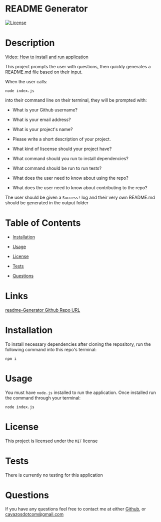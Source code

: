 # README Generator
  [![License](https://img.shields.io/badge/license-MIT-red.svg)](https://opensource.org/licenses/MIT)
  
# Description

[Video: How to install and run application](https://watch.screencastify.com/v/an6e3CDaipHS21Kx4lAE)

This project prompts the user with questions, then quickly generates a README.md file based on their input.

When the user calls: 

```
node index.js
```

into their command line on their terminal, they will be prompted with:

- What is your Github username?

- What is your email address?

- What is your project's name?

- Please write a short description of your project.

- What kind of liscense should your project have?

- What command should you run to install dependencies?

- What command should be run to run tests?

- What does the user need to know about using the repo?

- What does the user need to know about contributing to the repo?

The user should be given a `Success!` log and their very own README.md should be generated in the output folder

# Table of Contents

* [Installation](#installation)

* [Usage](#usage)

* [License](#license)

* [Tests](#tests)

* [Questions](#questions)

# Links

[readme-Generator Github Repo URL](https://github.com/cavazosdotcom/readme-Generator)

# Installation

To install necessary dependencies after cloning the repository, run the following command into this repo's terminal:

```
npm i
```

# Usage

You must have `node.js` installed to run the application. Once installed run the command through your terminal:

```
node index.js
```

# License


This project is licensed under the `MIT` license


# Tests

There is currently no testing for this application


# Questions
If you have any questions feel free to contact me at either [Github](cavazosdotcom), or [cavazosdotcom@gmail.com](cavazosdotcom@gmail.com)  

